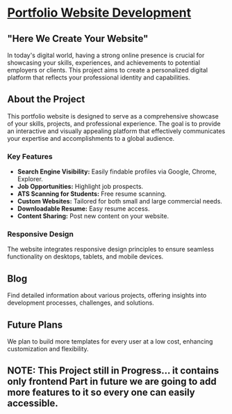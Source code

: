 # [Portfolio Website Development](https://rakeshsamala0505.github.io/Web_development/)

## "Here We Create Your Website"

In today's digital world, having a strong online presence is crucial for showcasing your skills, experiences, and achievements to potential employers or clients. This project aims to create a personalized digital platform that reflects your professional identity and capabilities.

## About the Project

This portfolio website is designed to serve as a comprehensive showcase of your skills, projects, and professional experience. The goal is to provide an interactive and visually appealing platform that effectively communicates your expertise and accomplishments to a global audience.

### Key Features

- **Search Engine Visibility:** Easily findable profiles via Google, Chrome, Explorer.
- **Job Opportunities:** Highlight job prospects.
- **ATS Scanning for Students:** Free resume scanning.
- **Custom Websites:** Tailored for both small and large commercial needs.
- **Downloadable Resume:** Easy resume access.
- **Content Sharing:** Post new content on your website.

### Responsive Design

The website integrates responsive design principles to ensure seamless functionality on desktops, tablets, and mobile devices.

## Blog

Find detailed information about various projects, offering insights into development processes, challenges, and solutions.

## Future Plans

We plan to build more templates for every user at a low cost, enhancing customization and flexibility.
## NOTE:  This Project still in Progress... it contains only frontend Part in future we are going to add more features to it so every one can easily accessible.

